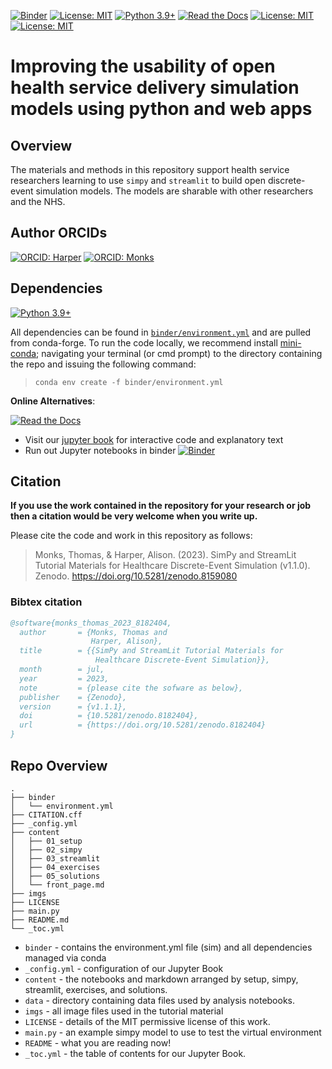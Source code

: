 [![Binder](https://mybinder.org/badge_logo.svg)](https://mybinder.org/v2/gh/health-data-science-OR/simpy-streamlit-tutorial/HEAD)
[![License: MIT](https://img.shields.io/badge/License-MIT-yellow.svg)](https://opensource.org/licenses/MIT)
[![Python 3.9+](https://img.shields.io/badge/python-3.9+-blue.svg)](https://www.python.org/downloads/release/python-390/)
[![Read the Docs](https://readthedocs.org/projects/pip/badge/?version=latest)](https://health-data-science-or.github.io/simpy-streamlit-tutorial)
[![License: MIT](https://img.shields.io/badge/ORCID-0000--0001--5274--5037-brightgreen)](https://orcid.org/0000-0001-5274-5037)
[![License: MIT](https://img.shields.io/badge/ORCID-0000--0003--2631--4481-brightgreen)](https://orcid.org/0000-0003-2631-4481)


# Improving the usability of open health service delivery simulation models using python and web apps

## Overview

The materials and methods in this repository support health service researchers learning to use `simpy` and `streamlit` to build open discrete-event simulation models.  The models are sharable with other researchers and the NHS.

## Author ORCIDs

[![ORCID: Harper](https://img.shields.io/badge/ORCID-0000--0001--5274--5037-brightgreen)](https://orcid.org/0000-0001-5274-5037)
[![ORCID: Monks](https://img.shields.io/badge/ORCID-0000--0003--2631--4481-brightgreen)](https://orcid.org/0000-0003-2631-4481)

## Dependencies

[![Python 3.9+](https://img.shields.io/badge/python-3.9+-blue.svg)](https://www.python.org/downloads/release/python-390/)

All dependencies can be found in [`binder/environment.yml`]() and are pulled from conda-forge.  To run the code locally, we recommend install [mini-conda](https://docs.conda.io/en/latest/miniconda.html); navigating your terminal (or cmd prompt) to the directory containing the repo and issuing the following command:

> `conda env create -f binder/environment.yml`

**Online Alternatives**:

[![Read the Docs](https://readthedocs.org/projects/pip/badge/?version=latest)](https://health-data-science-or.github.io/simpy-streamlit-tutorial)

* Visit our [jupyter book](https://health-data-science-or.github.io/simpy-streamlit-tutorial) for interactive code and explanatory text
* Run out Jupyter notebooks in binder [![Binder](https://mybinder.org/badge_logo.svg)](https://mybinder.org/v2/gh/health-data-science-OR/simpy-streamlit-tutorial/HEAD)

## Citation

**If you use the work contained in the repository for your research or job then a citation would be very welcome when you write up.**

Please cite the code and work in this repository as follows:

> Monks, Thomas, & Harper, Alison. (2023). SimPy and StreamLit Tutorial Materials for Healthcare Discrete-Event Simulation (v1.1.0). Zenodo. https://doi.org/10.5281/zenodo.8159080


### Bibtex citation

```bibtex
@software{monks_thomas_2023_8182404,
  author       = {Monks, Thomas and
                  Harper, Alison},
  title        = {{SimPy and StreamLit Tutorial Materials for 
                   Healthcare Discrete-Event Simulation}},
  month        = jul,
  year         = 2023,
  note         = {please cite the sofware as below},
  publisher    = {Zenodo},
  version      = {v1.1.1},
  doi          = {10.5281/zenodo.8182404},
  url          = {https://doi.org/10.5281/zenodo.8182404}
}
```

## Repo Overview

```
.
├── binder
│   └── environment.yml
├── CITATION.cff
├── _config.yml
├── content
│   ├── 01_setup
│   ├── 02_simpy
│   ├── 03_streamlit
│   ├── 04_exercises
│   ├── 05_solutions
│   └── front_page.md
├── imgs
├── LICENSE
├── main.py
├── README.md
└── _toc.yml

```


* `binder` - contains the environment.yml file (sim) and all dependencies managed via conda
* `_config.yml` - configuration of our Jupyter Book
* `content` - the notebooks and markdown arranged by setup, simpy, streamlit, exercises, and solutions.
* `data` - directory containing data files used by analysis notebooks. 
* `imgs` - all image files used in the tutorial material
* `LICENSE` - details of the MIT permissive license of this work.
* `main.py` - an example simpy model to use to test the virtual environment 
* `README` - what you are reading now!
* `_toc.yml` - the table of contents for our Jupyter Book.